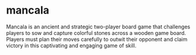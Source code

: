# mancala
Mancala is an ancient and strategic two-player board game that challenges players to sow and capture colorful stones across a wooden game board.
Players must plan their moves carefully to outwit their opponent and claim victory in this captivating and engaging game of skill.
